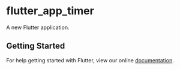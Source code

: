 # flutter_app_timer

A new Flutter application.

## Getting Started

For help getting started with Flutter, view our online
[documentation](https://flutter.io/).
